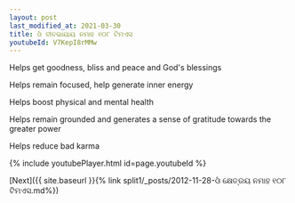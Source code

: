 ```yaml
---
layout: post
last_modified_at: 2021-03-30
title: ଓଁ ବୀତଭାୟାୟ ନମାହ ୧୦୮ ଟିମଏସ
youtubeId: V7KepI8rMMw
---
```

 
 
Helps get goodness, bliss and peace and God's blessings
 
Helps remain focused, help generate inner energy 
 
Helps boost physical and mental health 
 
Helps remain grounded and generates a sense of gratitude towards the greater power 
 
Helps reduce bad karma
 
 
 
 


{% include youtubePlayer.html id=page.youtubeId %}
 
[Next]({{ site.baseurl }}{% link  split1/_posts/2012-11-28-ଓଁ କ୍ଷେତ୍ରୟ ନମାହ ୧୦୮ ଟିମଏସ.md%})
 
